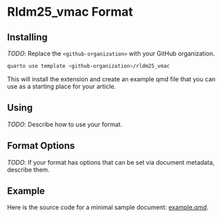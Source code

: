 # Rldm25_vmac Format

## Installing

*TODO*: Replace the `<github-organization>` with your GitHub organization.

```bash
quarto use template <github-organization>/rldm25_vmac
```

This will install the extension and create an example qmd file that you can use as a starting place for your article.

## Using

*TODO*: Describe how to use your format.

## Format Options

*TODO*: If your format has options that can be set via document metadata, describe them.

## Example

Here is the source code for a minimal sample document: [example.qmd](example.qmd).

